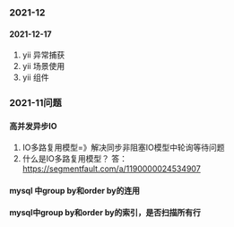 
### 2021-12
#### 2021-12-17
1. yii 异常捕获
2. yii 场景使用
3. yii 组件

### 2021-11问题
#### 高并发异步IO
1. IO多路复用模型=》解决同步非阻塞IO模型中轮询等待问题
2. 什么是IO多路复用模型？
答： https://segmentfault.com/a/1190000024534907

#### mysql 中group by和order by的连用
#### mysql中group by和order by的索引，是否扫描所有行





